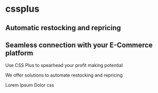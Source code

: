 # cssplus
## Automatic restocking and repricing
## Seamless connection with your E-Commerce platform

Use CSS Plus to spearhead your profit making potential

We offer solutions to automate restocking and repricing

Lorem Ipsum Dolor
css

